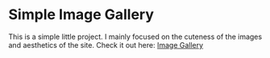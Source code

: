 # Simple Image Gallery
This is a simple little project. I mainly focused on the cuteness of the images and aesthetics of the site. Check it out here: [Image Gallery](https://manzurayusup.github.io/image-gallery/)
